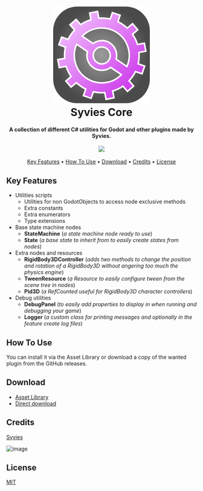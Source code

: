 
<h1 align="center">
  <br>
  <a href="https://github.com/Syvies/syvies-plugins/tree/syvies-core"><img src="https://raw.githubusercontent.com/Syvies/syvies-plugins/master/addons/syvies-core/syvies-core-icon.png" alt="Syvies Core" width="256"></a>
  <br>
  Syvies Core
  <br>
</h1>

<h4 align="center">A collection of different C# utilities for Godot and other plugins made by Syvies.</h4>

<p align="center">
  <a href="https://skillicons.dev">
    <img src="https://skillicons.dev/icons?i=godot,cs,github" />
  </a>
</p>

<p align="center">
  <a href="#key-features">Key Features</a> •
  <a href="#how-to-use">How To Use</a> •
  <a href="#download">Download</a> •
  <a href="#credits">Credits</a> •
  <a href="#license">License</a>
</p>

## Key Features

- Utilities scripts
  - Utilities for non GodotObjects to access node exclusive methods
  - Extra constants
  - Extra enumerators
  - Type extensions
- Base state machine nodes
  - **StateMachine** (*a state machine node ready to use*)
  - **State** (*a base state to inherit from to easily create states from nodes*)
- Extra nodes and resources
  - **RigidBody3DController** (*adds two methods to change the position and rotation of a RigidBody3D without angering too much the physics engine*)
  - **TweenResource** (*a Resource to easily configure tween from the scene tree in nodes*)
  - **Pid3D** (*a RefCounted useful for RigidBody3D character controllers*)
- Debug utilities
  - **DebugPanel** (*to easily add properties to display in when running and debugging your game*)
  - **Logger** (*a custom class for printing messages and optionally in the feature create log files*)

## How To Use

You can install it via the Asset Library or download a copy of the wanted plugin from the GitHub releases.

## Download

- [Asset Library](https://godotengine.org/asset-library/asset/3833)
- [Direct download](https://github.com/Syvies/syvies-plugins/archive/refs/tags/syvies-core-v0.1.0.zip)

## Credits

[Syvies](https://github.com/Syvies)

![image](https://github-profile-summary-cards.vercel.app/api/cards/profile-details?username=syvies&theme=tokyonight)

## License

[MIT](https://github.com/Syvies/syvies-plugins/blob/syvies-core/addons/syvies-core/LICENSE)
